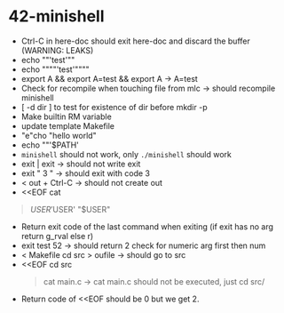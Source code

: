 # 42-minishell

+ Ctrl-C in here-doc should exit here-doc and discard the buffer (WARNING: LEAKS)
+ echo ""'test'""
+ echo """"'test'""""
+ export A && export A=test && export A -> A=test
+ Check for recompile when touching file from mlc -> should recompile minishell
+ [ -d dir ] to test for existence of dir before mkdir -p
+ Make builtin RM variable
+ update template Makefile
+ "e"cho "hello		world"
+ echo ""'$PATH'
+ `minishell` should not work, only `./minishell` should work
+ exit | exit -> should not write exit
+ exit "  3  " -> should exit with code 3
+ <<EOF in cat > out  + Ctrl-C -> should not create out
+ <<EOF cat
> $USER
> '$USER'
> "$USER"
+ Return exit code of the last command when exiting (if exit has no arg return g_rval else r)
+ exit test 52 -> should return 2 check for numeric arg first then num
+ < Makefile cd src > oufile -> should go to src
+ <<EOF cd src
  > cat main.c
  -> cat main.c should not be executed, just cd src/
+ Return code of <<EOF should be 0 but we get 2.
